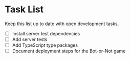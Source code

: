 # Task List

Keep this list up to date with open development tasks.

- [ ] Install server test dependencies
- [ ] Add server tests
- [ ] Add TypeScript type packages
- [ ] Document deployment steps for the Bot-or-Not game
